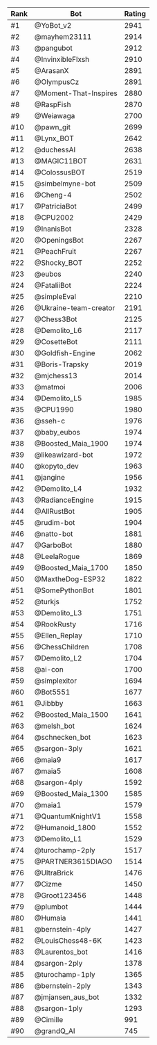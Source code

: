 Rank|Bot|Rating
---|---|---
#1|@YoBot_v2|2941
#2|@mayhem23111|2914
#3|@pangubot|2912
#4|@InvinxibleFlxsh|2910
#5|@ArasanX|2891
#6|@OlympusCz|2891
#7|@Moment-That-Inspires|2880
#8|@RaspFish|2870
#9|@Weiawaga|2700
#10|@pawn_git|2699
#11|@Lynx_BOT|2642
#12|@duchessAI|2638
#13|@MAGIC11BOT|2631
#14|@ColossusBOT|2519
#15|@simbelmyne-bot|2509
#16|@Cheng-4|2502
#17|@PatriciaBot|2499
#18|@CPU2002|2429
#19|@InanisBot|2328
#20|@OpeningsBot|2267
#21|@PeachFruit|2267
#22|@Shocky_BOT|2252
#23|@eubos|2240
#24|@FataliiBot|2224
#25|@simpleEval|2210
#26|@Ukraine-team-creator|2191
#27|@Chess3Bot|2125
#28|@Demolito_L6|2117
#29|@CosetteBot|2111
#30|@Goldfish-Engine|2062
#31|@Boris-Trapsky|2019
#32|@mjchess13|2014
#33|@matmoi|2006
#34|@Demolito_L5|1985
#35|@CPU1990|1980
#36|@sseh-c|1976
#37|@baby_eubos|1974
#38|@Boosted_Maia_1900|1974
#39|@likeawizard-bot|1972
#40|@kopyto_dev|1963
#41|@jangine|1956
#42|@Demolito_L4|1932
#43|@RadianceEngine|1915
#44|@AllRustBot|1905
#45|@rudim-bot|1904
#46|@natto-bot|1881
#47|@GarboBot|1880
#48|@LeelaRogue|1869
#49|@Boosted_Maia_1700|1850
#50|@MaxtheDog-ESP32|1822
#51|@SomePythonBot|1801
#52|@turkjs|1752
#53|@Demolito_L3|1751
#54|@RookRusty|1716
#55|@Ellen_Replay|1710
#56|@ChessChildren|1708
#57|@Demolito_L2|1704
#58|@ai-con|1700
#59|@simplexitor|1694
#60|@Bot5551|1677
#61|@Jibbby|1663
#62|@Boosted_Maia_1500|1641
#63|@melsh_bot|1624
#64|@schnecken_bot|1623
#65|@sargon-3ply|1621
#66|@maia9|1617
#67|@maia5|1608
#68|@sargon-4ply|1592
#69|@Boosted_Maia_1300|1585
#70|@maia1|1579
#71|@QuantumKnightV1|1558
#72|@Humanoid_1800|1552
#73|@Demolito_L1|1529
#74|@turochamp-2ply|1517
#75|@PARTNER3615DIAGO|1514
#76|@UltraBrick|1476
#77|@Cizme|1450
#78|@Groot123456|1448
#79|@plumbot|1444
#80|@Humaia|1441
#81|@bernstein-4ply|1427
#82|@LouisChess48-6K|1423
#83|@Laurentos_bot|1416
#84|@sargon-2ply|1378
#85|@turochamp-1ply|1365
#86|@bernstein-2ply|1343
#87|@jmjansen_aus_bot|1332
#88|@sargon-1ply|1293
#89|@Cimille|991
#90|@grandQ_AI|745

